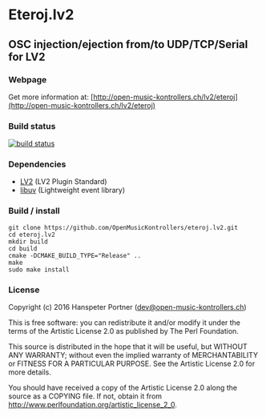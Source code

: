 # Eteroj.lv2

## OSC injection/ejection from/to UDP/TCP/Serial for LV2

### Webpage 

Get more information at: [http://open-music-kontrollers.ch/lv2/eteroj](http://open-music-kontrollers.ch/lv2/eteroj)

### Build status

[![build status](https://gitlab.com/OpenMusicKontrollers/moony.lv2/badges/master/build.svg)](https://gitlab.com/OpenMusicKontrollers/moony.lv2/commits/master)

### Dependencies

* [LV2](http://lv2plug.in) (LV2 Plugin Standard)
* [libuv](http://docs.libuv.org/) (Lightweight event library)

### Build / install

	git clone https://github.com/OpenMusicKontrollers/eteroj.lv2.git
	cd eteroj.lv2
	mkdir build
	cd build
	cmake -DCMAKE_BUILD_TYPE="Release" ..
	make
	sudo make install

### License

Copyright (c) 2016 Hanspeter Portner (dev@open-music-kontrollers.ch)

This is free software: you can redistribute it and/or modify
it under the terms of the Artistic License 2.0 as published by
The Perl Foundation.

This source is distributed in the hope that it will be useful,
but WITHOUT ANY WARRANTY; without even the implied warranty of
MERCHANTABILITY or FITNESS FOR A PARTICULAR PURPOSE. See the
Artistic License 2.0 for more details.

You should have received a copy of the Artistic License 2.0
along the source as a COPYING file. If not, obtain it from
<http://www.perlfoundation.org/artistic_license_2_0>.
